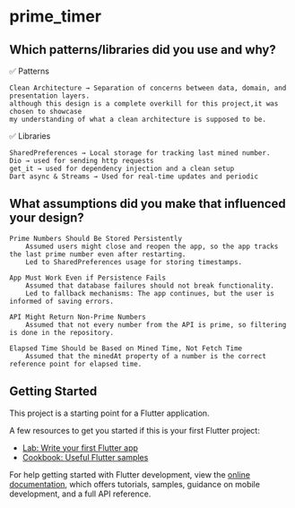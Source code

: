 # prime_timer

## Which patterns/libraries did you use and why?
✅ Patterns

    Clean Architecture → Separation of concerns between data, domain, and presentation layers.
    although this design is a complete overkill for this project,it was chosen to showcase 
    my understanding of what a clean architecture is supposed to be.

    

✅ Libraries

    SharedPreferences → Local storage for tracking last mined number.
    Dio → used for sending http requests
    get_it → used for dependency injection and a clean setup
    Dart async & Streams → Used for real-time updates and periodic 

## What assumptions did you make that influenced your design?
    Prime Numbers Should Be Stored Persistently
        Assumed users might close and reopen the app, so the app tracks the last prime number even after restarting.
        Led to SharedPreferences usage for storing timestamps.

    App Must Work Even if Persistence Fails
        Assumed that database failures should not break functionality.
        Led to fallback mechanisms: The app continues, but the user is informed of saving errors.

    API Might Return Non-Prime Numbers
        Assumed that not every number from the API is prime, so filtering is done in the repository.

    Elapsed Time Should be Based on Mined Time, Not Fetch Time
        Assumed that the minedAt property of a number is the correct reference point for elapsed time.


## Getting Started

This project is a starting point for a Flutter application.

A few resources to get you started if this is your first Flutter project:

- [Lab: Write your first Flutter app](https://docs.flutter.dev/get-started/codelab)
- [Cookbook: Useful Flutter samples](https://docs.flutter.dev/cookbook)

For help getting started with Flutter development, view the
[online documentation](https://docs.flutter.dev/), which offers tutorials,
samples, guidance on mobile development, and a full API reference.
